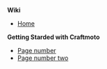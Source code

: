 **Wiki**

* [Home](https://github.com/Waterkan/Craftmoto-Wiki/wiki)

**Getting Starded with Craftmoto**

* [Page number ](https://github.com/Waterkan/Craftmoto-Wiki/wiki/Page-1)
* [Page number two](https://github.com/Waterkan/Craftmoto-Wiki/wiki/Page-2)